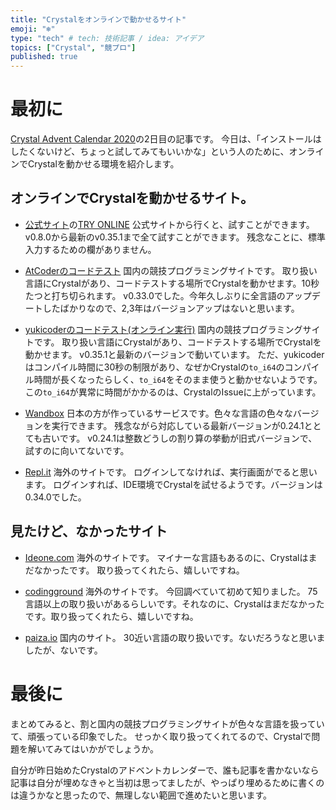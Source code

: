 ```yaml
---
title: "Crystalをオンラインで動かせるサイト"
emoji: "❄️"
type: "tech" # tech: 技術記事 / idea: アイデア
topics: ["Crystal", "競プロ"]
published: true
---
```


# 最初に

[Crystal Advent Calendar 2020](https://qiita.com/advent-calendar/2020/crystal)の2日目の記事です。
今日は、「インストールはしたくないけど、ちょっと試してみてもいいかな」という人のために、オンラインでCrystalを動かせる環境を紹介します。

## オンラインでCrystalを動かせるサイト。

- [公式サイト](https://ja.crystal-lang.org/)の[TRY ONLINE](https://play.crystal-lang.org/#/cr)
  公式サイトから行くと、試すことができます。
  v0.8.0から最新のv0.35.1まで全て試すことができます。
  残念なことに、標準入力するための欄がありません。

- [AtCoderのコードテスト](https://atcoder.jp/contests/abs/custom_test)
  国内の競技プログラミングサイトです。
  取り扱い言語にCrystalがあり、コードテストする場所でCrystalを動かせます。10秒たつと打ち切られます。
  v0.33.0でした。今年久しぶりに全言語のアップデートしたばかりなので、2,3年はバージョンアップはないと思います。

- [yukicoderのコードテスト(オンライン実行)](https://yukicoder.me/run)
  国内の競技プログラミングサイトです。
  取り扱い言語にCrystalがあり、コードテストする場所でCrystalを動かせます。
  v0.35.1と最新のバージョンで動いています。
  ただ、yukicoderはコンパイル時間に30秒の制限があり、なぜかCrystalの`to_i64`のコンパイル時間が長くなったらしく、`to_i64`をそのまま使うと動かせないようです。この`to_i64`が異常に時間がかかるのは、CrystalのIssueに上がっています。

- [Wandbox](https://wandbox.org/)
  日本の方が作っているサービスです。色々な言語の色々なバージョンを実行できます。
  残念ながら対応している最新バージョンが0.24.1ととても古いです。
  v0.24.1は整数どうしの割り算の挙動が旧式バージョンで、試すのに向いてないです。

- [Repl\.it](https://repl.it/languages/crystal)
  海外のサイトです。
  ログインしてなければ、実行画面がでると思います。
  ログインすれば、IDE環境でCrystalを試せるようです。バージョンは0.34.0でした。

## 見たけど、なかったサイト

- [Ideone\.com](https://ideone.com/)
  海外のサイトです。
  マイナーな言語もあるのに、Crystalはまだなかったです。
  取り扱ってくれたら、嬉しいですね。

- [codingground](https://www.tutorialspoint.com/codingground.htm)
  海外のサイトです。
  今回調べていて初めて知りました。
  75言語以上の取り扱いがあるらしいです。それなのに、Crystalはまだなかったです。取り扱ってくれたら、嬉しいですね。

- [paiza.io](https://paiza.io/)
  国内のサイト。
  30近い言語の取り扱いです。ないだろうなと思いましたが、ないです。

# 最後に

まとめてみると、割と国内の競技プログラミングサイトが色々な言語を扱っていて、頑張っている印象でした。
せっかく取り扱ってくれてるので、Crystalで問題を解いてみてはいかがでしょうか。

自分が昨日始めたCrystalのアドベントカレンダーで、誰も記事を書かないなら記事は自分が埋めなきゃと当初は思ってましたが、やっぱり埋めるために書くのは違うかなと思ったので、無理しない範囲で進めたいと思います。
